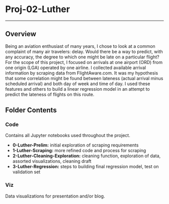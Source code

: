 # Proj-02-Luther

---

## Overview
Being an aviation enthusiast of many years, I chose to look at a common complaint of many air travelers: delay. Would there be a way to predict, with any accuracy, the degree to which one might be late on a particular flight? For the scope of this project, I focused on arrivals at one airport (ORD) from one origin (LGA) operated by one airline. I collected available arrival information by scraping data from FlightAware.com. It was my hypothesis that some correlation might be found between lateness (actual arrival minus scheduled arrival) and both day of week and time of day. I used these features and others to build a linear regression model in an attempt to predict the lateness of flights on this route.

## Folder Contents

### Code

Contains all Jupyter notebooks used throughout the project. 
* **0-Luther-Prelim:** initial exploration of scraping requirements
* **1-Luther-Scraping:** more refined code and process for scraping
* **2-Luther-Cleaning-Exploration:** cleaning function, exploration of data, assorted visualizations, cleaning draft
* **3-Luther-Regression:** steps to building final regression model, test on validation set

### Viz

Data visualizations for presentation and/or blog.
